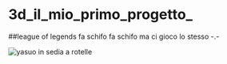 # 3d_il_mio_primo_progetto_
##league of legends fa schifo
fa schifo ma ci gioco lo stesso -.-

![yasuo in sedia a rotelle](https://www.google.com/url?sa=i&url=https%3A%2F%2Ftwitter.com%2Fkingslayerlec%2Fstatus%2F1362072146986618884&psig=AOvVaw2tddr21aixdMTszDxK4JU8&ust=1635406292861000&source=images&cd=vfe&ved=0CAsQjRxqFwoTCOCPmayJ6vMCFQAAAAAdAAAAABAJ)
